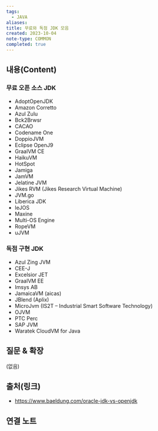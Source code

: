 ```yaml
---
tags:
  - JAVA
aliases: 
title: 무료와 독점 JDK 모음
created: 2023-10-04
note-type: COMMON
completed: true
---
```



## 내용(Content)
### 무료 오픈 소스 JDK
- AdoptOpenJDK
- Amazon Corretto
- Azul Zulu
- Bck2Brwsr
- CACAO
- Codename One
- DoppioJVM
- Eclipse OpenJ9
- GraalVM CE
- HaikuVM
- HotSpot
- Jamiga
- JamVM
- Jelatine JVM
- Jikes RVM (Jikes Research Virtual Machine)
- JVM.go
- Liberica JDK
- leJOS
- Maxine
- Multi-OS Engine
- RopeVM
- uJVM

### 독점 구현 JDK
- Azul Zing JVM
- CEE-J
- Excelsior JET
- GraalVM EE
- Imsys AB
- JamaicaVM (aicas)
- JBlend (Aplix)
- MicroJvm (IS2T – Industrial Smart Software Technology)
- OJVM
- PTC Perc
- SAP JVM
- Waratek CloudVM for Java

## 질문 & 확장

(없음)

## 출처(링크)
- https://www.baeldung.com/oracle-jdk-vs-openjdk

## 연결 노트










